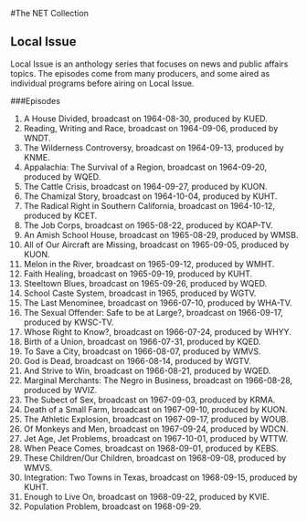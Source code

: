 #The NET Collection

## Local Issue
Local Issue is an anthology series that focuses on news and public affairs topics.  The episodes come from many producers, and some aired as individual programs before airing on Local Issue.

###Episodes
1. A House Divided, broadcast on 1964-08-30, produced by KUED.
2. Reading, Writing and Race, broadcast on 1964-09-06, produced by WNDT.
3. The Wilderness Controversy, broadcast on 1964-09-13, produced by KNME.
4. Appalachia: The Survival of a Region, broadcast on 1964-09-20, produced by WQED.
5. The Cattle Crisis, broadcast on 1964-09-27, produced by KUON.
6. The Chamizal Story, broadcast on 1964-10-04, produced by KUHT.
7. The Radical Right in Southern California, broadcast on 1964-10-12, produced by KCET.
8. The Job Corps, broadcast on 1965-08-22, produced by KOAP-TV.
9. An Amish School House, broadcast on 1965-08-29, produced by WMSB.
10. All of Our Aircraft are Missing, broadcast on 1965-09-05, produced by KUON.
11. Melon in the River, broadcast on 1965-09-12, produced by WMHT.
12. Faith Healing, broadcast on 1965-09-19, produced by KUHT.
13. Steeltown Blues, broadcast on 1965-09-26, produced by WQED.
14. School Caste System, broadcast in 1965, produced by WGTV.
15. The Last Menominee, broadcast on 1966-07-10, produced by WHA-TV.
16. The Sexual Offender: Safe to be at Large?, broadcast on 1966-09-17, produced by KWSC-TV.
17. Whose Right to Know?, broadcast on 1966-07-24, produced by WHYY.
18. Birth of a Union, broadcast on 1966-07-31, produced by KQED.
19. To Save a City, broadcast on 1966-08-07, produced by WMVS.
20. God is Dead, broadcast on 1966-08-14, produced by WGTV.
21. And Strive to Win, broadcast on 1966-08-21, produced by WQED.
22. Marginal Merchants: The Negro in Business, broadcast on 1966-08-28, produced by WVIZ.
23. The Subect of Sex, broadcast on 1967-09-03, produced by KRMA.
24. Death of a Small Farm, broadcast on 1967-09-10, produced by KUON.
25. The Athletic Explosion, broadcast on 1967-09-17, produced by WOUB.
26. Of Monkeys and Men, broadcast on 1967-09-24, produced by WDCN.
27. Jet Age, Jet Problems, broadcast on 1967-10-01, produced by WTTW.
28. When Peace Comes, broadcast on 1968-09-01, produced by KEBS.
29. These Children/Our Children, broadcast on 1968-09-08, produced by WMVS.
30. Integration: Two Towns in Texas, broadcast on 1968-09-15, produced by KUHT.
31. Enough to Live On, broadcast on 1968-09-22, produced by KVIE.
32. Population Problem, broadcast on 1968-09-29.
